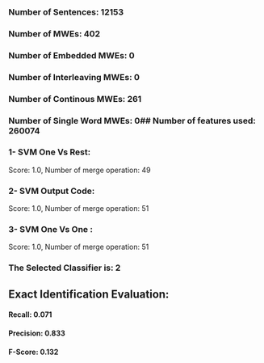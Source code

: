 ### Number of Sentences: 12153
### Number of MWEs: 402

### Number of Embedded MWEs: 0

### Number of Interleaving MWEs: 0

### Number of Continous MWEs: 261

### Number of Single Word MWEs: 0## Number of features used: 260074

### 1- SVM One Vs Rest: 
Score: 1.0, Number of merge operation: 49
### 2- SVM Output Code: 
Score: 1.0, Number of merge operation: 51
### 3- SVM One Vs One : 
Score: 1.0, Number of merge operation: 51
### The Selected Classifier is: 2
## Exact Identification Evaluation: 
#### Recall: 0.071
#### Precision: 0.833
#### F-Score: 0.132
